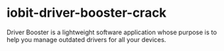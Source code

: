 # iobit-driver-booster-crack
Driver Booster is a lightweight software application whose purpose is to help you manage outdated drivers for all your devices.
